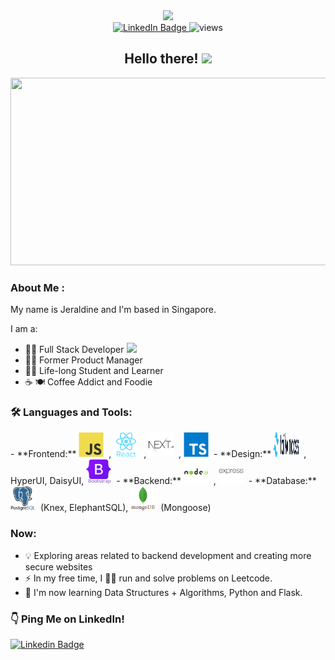  <div id="header" align="center">
  <img src="https://media0.giphy.com/media/dtra4r7NXUlI5XRfOR/giphy.gif?cid=ecf05e47y7btn8ldn4a6tfc6cm7k826h1aj1rh7jx2htmt7h&rid=giphy.gif&ct=s" width="100"/>
<div id="badges">
  <a href="https://www.linkedin.com/in/tang-jeraldine-yanping/">
    <img src="https://img.shields.io/badge/LinkedIn-blue?style=for-the-badge&logo=linkedin&logoColor=white" alt="LinkedIn Badge"/>
  </a>
<img src="https://komarev.com/ghpvc/?username=tangjeraldine&style=flat-square&color=blue" alt="views"/>
</div>

## Hello there! <img src="https://media.giphy.com/media/hvRJCLFzcasrR4ia7z/giphy.gif" width="30px"/>

 <div align="center">
  <img src="https://media.giphy.com/media/dWesBcTLavkZuG35MI/giphy.gif" width="600" height="300"/>
</div>
</div>

### About Me :

My name is Jeraldine and I'm based in Singapore.

I am a:

- :woman_technologist: Full Stack Developer <img src="https://media.giphy.com/media/WUlplcMpOCEmTGBtBW/giphy.gif" width="30">
- :woman_health_worker: Former Product Manager
- :woman_student: Life-long Student and Learner
- :coffee: :plate_with_cutlery: Coffee Addict and Foodie

### :hammer_and_wrench: Languages and Tools:

<div>
- **Frontend:** <img src="https://github.com/devicons/devicon/blob/master/icons/javascript/javascript-original.svg" title="JavaScript" alt="JavaScript" width="40" height="40"/>&nbsp; , <img src="https://github.com/devicons/devicon/blob/master/icons/react/react-original-wordmark.svg" title="React" alt="React" width="40" height="40"/>&nbsp; , <img src="https://github.com/devicons/devicon/blob/master/icons/nextjs/nextjs-original-wordmark.svg" title="Nextjs" alt="Nextjs" width="40" height="40"/>&nbsp; , <img src="https://github.com/devicons/devicon/blob/master/icons/typescript/typescript-original.svg" title="TypeScript" alt="TypeScript" width="40" height="40"/>&nbsp;
- **Design:** <img src="https://github.com/devicons/devicon/blob/master/icons/tailwindcss/tailwindcss-original-wordmark.svg" title="Tailwind" alt="Tailwind" width="40" height="40"/>&nbsp; , HyperUI, DaisyUI, <img src="https://github.com/devicons/devicon/blob/master/icons/bootstrap/bootstrap-original-wordmark.svg" title="Bootstrap" alt="Bootstrap" width="40" height="40"/>&nbsp;
- **Backend:** <img src="https://github.com/devicons/devicon/blob/master/icons/nodejs/nodejs-original-wordmark.svg" title="Node" alt="Node" width="40" height="40"/>&nbsp; , <img src="https://github.com/devicons/devicon/blob/master/icons/express/express-original-wordmark.svg" title="Express" alt="Express" width="40" height="40"/>&nbsp;
- **Database:** <img src="https://github.com/devicons/devicon/blob/master/icons/postgresql/postgresql-original-wordmark.svg" title="Postgresql" alt="Postgresql" width="40" height="40"/>&nbsp; (Knex, ElephantSQL), <img src="https://github.com/devicons/devicon/blob/master/icons/mongodb/mongodb-original-wordmark.svg" title="Mongo" alt="Mongo" width="40" height="40"/>&nbsp; (Mongoose)
</div>

### Now:

- :bulb: Exploring areas related to backend development and creating more secure websites
- :zap: In my free time, I :running_woman: run and solve problems on Leetcode.
- :seedling: I'm now learning Data Structures + Algorithms, Python and Flask.

### :point_down: Ping Me on LinkedIn!

[![Linkedin Badge](https://img.shields.io/badge/-LinkedIn-blue?style=flat&logo=Linkedin&logoColor=white)](https://www.linkedin.com/in/tang-jeraldine-yanping/)
